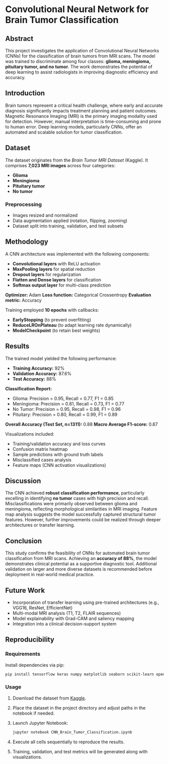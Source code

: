 # Convolutional Neural Network for Brain Tumor Classification

## Abstract

This project investigates the application of Convolutional Neural Networks (CNNs) for the classification of brain tumors from MRI scans. The model was trained to discriminate among four classes: **glioma, meningioma, pituitary tumor, and no tumor**. The work demonstrates the potential of deep learning to assist radiologists in improving diagnostic efficiency and accuracy.

## Introduction

Brain tumors represent a critical health challenge, where early and accurate diagnosis significantly impacts treatment planning and patient outcomes. Magnetic Resonance Imaging (MRI) is the primary imaging modality used for detection. However, manual interpretation is time-consuming and prone to human error. Deep learning models, particularly CNNs, offer an automated and scalable solution for tumor classification.

## Dataset

The dataset originates from the *Brain Tumor MRI Dataset* (Kaggle). It comprises **7,023 MRI images** across four categories:

* **Glioma**
* **Meningioma**
* **Pituitary tumor**
* **No tumor**

### Preprocessing

* Images resized and normalized
* Data augmentation applied (rotation, flipping, zooming)
* Dataset split into training, validation, and test subsets

## Methodology

A CNN architecture was implemented with the following components:

* **Convolutional layers** with ReLU activation
* **MaxPooling layers** for spatial reduction
* **Dropout layers** for regularization
* **Flatten and Dense layers** for classification
* **Softmax output layer** for multi-class prediction

**Optimizer:** Adam
**Loss function:** Categorical Crossentropy
**Evaluation metric:** Accuracy

Training employed **10 epochs** with callbacks:

* **EarlyStopping** (to prevent overfitting)
* **ReduceLROnPlateau** (to adapt learning rate dynamically)
* **ModelCheckpoint** (to retain best weights)

## Results

The trained model yielded the following performance:

* **Training Accuracy:** 92%
* **Validation Accuracy:** 87.6%
* **Test Accuracy:** 88%

**Classification Report:**

* Glioma: Precision = 0.95, Recall = 0.77, F1 = 0.85
* Meningioma: Precision = 0.81, Recall = 0.73, F1 = 0.77
* No Tumor: Precision = 0.95, Recall = 0.98, F1 = 0.96
* Pituitary: Precision = 0.80, Recall = 0.99, F1 = 0.89

**Overall Accuracy (Test Set, n=1311):** 0.88
**Macro Average F1-score:** 0.87

Visualizations included:

* Training/validation accuracy and loss curves
* Confusion matrix heatmap
* Sample predictions with ground truth labels
* Misclassified cases analysis
* Feature maps (CNN activation visualizations)

## Discussion

The CNN achieved **robust classification performance**, particularly excelling in identifying **no tumor** cases with high precision and recall. Misclassifications were primarily observed between glioma and meningioma, reflecting morphological similarities in MRI imaging. Feature map analysis suggests the model successfully captured structural tumor features. However, further improvements could be realized through deeper architectures or transfer learning.

## Conclusion

This study confirms the feasibility of CNNs for automated brain tumor classification from MRI scans. Achieving an **accuracy of 88%**, the model demonstrates clinical potential as a supportive diagnostic tool. Additional validation on larger and more diverse datasets is recommended before deployment in real-world medical practice.

## Future Work

* Incorporation of transfer learning using pre-trained architectures (e.g., VGG16, ResNet, EfficientNet)
* Multi-modal MRI analysis (T1, T2, FLAIR sequences)
* Model explainability with Grad-CAM and saliency mapping
* Integration into a clinical decision-support system

## Reproducibility

### Requirements

Install dependencies via pip:

```bash
pip install tensorflow keras numpy matplotlib seaborn scikit-learn opencv-python
```

### Usage

1. Download the dataset from [Kaggle](https://www.kaggle.com/datasets/masoudnickparvar/brain-tumor-mri-dataset).
2. Place the dataset in the project directory and adjust paths in the notebook if needed.
3. Launch Jupyter Notebook:

   ```bash
   jupyter notebook CNN_Brain_Tumor_Classification.ipynb
   ```
4. Execute all cells sequentially to reproduce the results.
5. Training, validation, and test metrics will be generated along with visualizations.